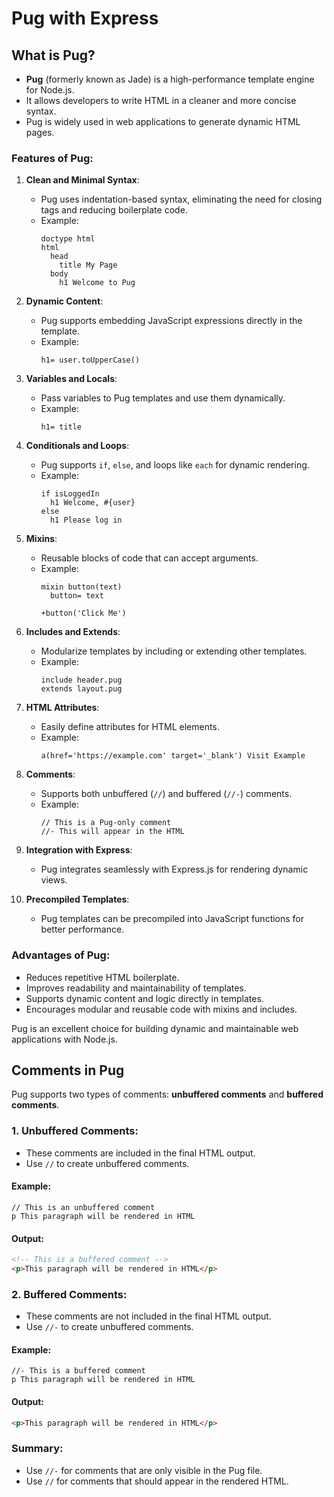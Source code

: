 # Pug with Express

## What is Pug?
- **Pug** (formerly known as Jade) is a high-performance template engine for Node.js. 
- It allows developers to write HTML in a cleaner and more concise syntax. 
- Pug is widely used in web applications to generate dynamic HTML pages.

### Features of Pug:

1. **Clean and Minimal Syntax**:
    - Pug uses indentation-based syntax, eliminating the need for closing tags and reducing boilerplate code.
    - Example:
      ```pug
      doctype html
      html
        head
          title My Page
        body
          h1 Welcome to Pug
      ```

2. **Dynamic Content**:
    - Pug supports embedding JavaScript expressions directly in the template.
    - Example:
      ```pug
      h1= user.toUpperCase()
      ```

3. **Variables and Locals**:
    - Pass variables to Pug templates and use them dynamically.
    - Example:
      ```pug
      h1= title
      ```

4. **Conditionals and Loops**:
    - Pug supports `if`, `else`, and loops like `each` for dynamic rendering.
    - Example:
      ```pug
      if isLoggedIn
        h1 Welcome, #{user}
      else
        h1 Please log in
      ```

5. **Mixins**:
    - Reusable blocks of code that can accept arguments.
    - Example:
      ```pug
      mixin button(text)
        button= text

      +button('Click Me')
      ```

6. **Includes and Extends**:
    - Modularize templates by including or extending other templates.
    - Example:
      ```pug
      include header.pug
      extends layout.pug
      ```

7. **HTML Attributes**:
    - Easily define attributes for HTML elements.
    - Example:
      ```pug
      a(href='https://example.com' target='_blank') Visit Example
      ```

8. **Comments**:
    - Supports both unbuffered (`//`) and buffered (`//-`) comments.
    - Example:
      ```pug
      // This is a Pug-only comment
      //- This will appear in the HTML
      ```

9. **Integration with Express**:
    - Pug integrates seamlessly with Express.js for rendering dynamic views.

10. **Precompiled Templates**:
      - Pug templates can be precompiled into JavaScript functions for better performance.

### Advantages of Pug:
- Reduces repetitive HTML boilerplate.
- Improves readability and maintainability of templates.
- Supports dynamic content and logic directly in templates.
- Encourages modular and reusable code with mixins and includes.

Pug is an excellent choice for building dynamic and maintainable web applications with Node.js.

## Comments in Pug

Pug supports two types of comments: **unbuffered comments** and **buffered comments**.

### 1. **Unbuffered Comments**:
- These comments are included in the final HTML output.
- Use `//` to create unbuffered comments.

#### Example:
```pug
// This is an unbuffered comment
p This paragraph will be rendered in HTML
```

#### Output:
```html
<!-- This is a buffered comment -->
<p>This paragraph will be rendered in HTML</p>
```

### 2. **Buffered Comments**:
- These comments are not included in the final HTML output.
- Use `//-` to create unbuffered comments.

#### Example:
```pug
//- This is a buffered comment
p This paragraph will be rendered in HTML
```

#### Output:
```html
<p>This paragraph will be rendered in HTML</p>
```

### Summary:
- Use `//-` for comments that are only visible in the Pug file.
- Use `//` for comments that should appear in the rendered HTML.
